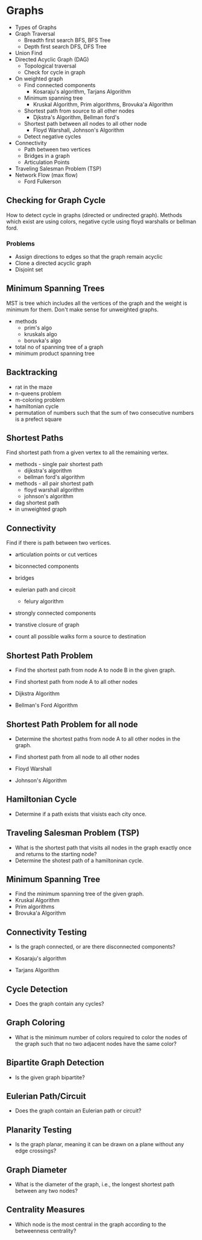 # Graphs

- Types of Graphs
- Graph Traversal
    - Breadth first search BFS, BFS Tree
    - Depth first search DFS, DFS Tree
- Union Find
- Directed Acyclic Graph (DAG)
    - Topological traversal
    - Check for cycle in graph
- On weighted graph
    - Find connected components
        - Kosaraju's algorithm, Tarjans Algorithm
    - Minimum spanning tree
        - Kruskal Algorithm, Prim algorithms, Brovuka'a Algorithm
    - Shortest path from source to all other nodes
        - Djkstra's Algorithm, Bellman ford's
    - Shortest path between all nodes to all other node
        - Floyd Warshall, Johnson's Algorithm
    - Detect negative cycles
- Connectivity
    - Path between two vertices
    - Bridges in a graph
    - Articulation Points
- Traveling Salesman Problem (TSP)
- Network Flow (max flow)
    - Ford Fulkerson

## Checking for Graph Cycle

How to detect cycle in graphs (directed or undirected graph).
Methods which exist are using colors, negative cycle using
floyd warshalls or bellman ford.

### Problems

- Assign directions to edges so that the graph remain acyclic
- Clone a directed acyclic graph
- Disjoint set

## Minimum Spanning Trees

MST is tree which includes all the vertices of the graph and the weight is minimum for them.
Don't make sense for unweighted graphs.

- methods
    - prim's algo
    - kruskals algo
    - boruvka's algo
- total no of spanning tree of a graph
- minimum product spanning tree

## Backtracking

- rat in the maze
- n-queens problem
- m-coloring problem
- hamiltonian cycle
- permutation of numbers such that the sum of two consecutive numbers is a prefect square

## Shortest Paths

Find shortest path from a given vertex to all the remaining vertex.

- methods - single pair shortest path
    - dijkstra's algorithm
    - bellman ford's algorithm
- methods - all pair shortest path
    - floyd warshall algorithm
    - johnson's algorithm
- dag shortest path
- in unweighted graph

## Connectivity

Find if there is path between two vertices.

- articulation points or cut vertices
- biconnected components
- bridges
- eulerian path and circoit
    - felury algorithm
- strongly connected components
- transtive closure of graph

- count all possible walks form a source to destination


## Shortest Path Problem

- Find the shortest path from node A to node B in the given graph.
- Find shortest path from node A to all other nodes

- Dijkstra Algorithm
- Bellman's Ford Algorithm

## Shortest Path Problem for all node

- Determine the shortest paths from node A to all other nodes in the graph.
- Find shortest path from all node to all other nodes

- Floyd Warshall
- Johnson's Algorithm

## Hamiltonian Cycle

- Determine if a path exists that visists each city once.

## Traveling Salesman Problem (TSP)

- What is the shortest path that visits all nodes in the graph exactly once and returns to the starting node?
- Determine the shotest path of a hamiltoninan cycle.

## Minimum Spanning Tree

- Find the minimum spanning tree of the given graph.
- Kruskal Algorithm
- Prim algorithms
- Brovuka'a Algorithm

## Connectivity Testing

- Is the graph connected, or are there disconnected components?

- Kosaraju's algorithm
- Tarjans Algorithm

## Cycle Detection

- Does the graph contain any cycles?

## Graph Coloring

- What is the minimum number of colors required to color the nodes of the graph such that no two adjacent nodes have the same color?

## Bipartite Graph Detection

- Is the given graph bipartite?

## Eulerian Path/Circuit

- Does the graph contain an Eulerian path or circuit?

## Planarity Testing

- Is the graph planar, meaning it can be drawn on a plane without any edge crossings?

## Graph Diameter

- What is the diameter of the graph, i.e., the longest shortest path between any two nodes?

## Centrality Measures

- Which node is the most central in the graph according to the betweenness centrality?
